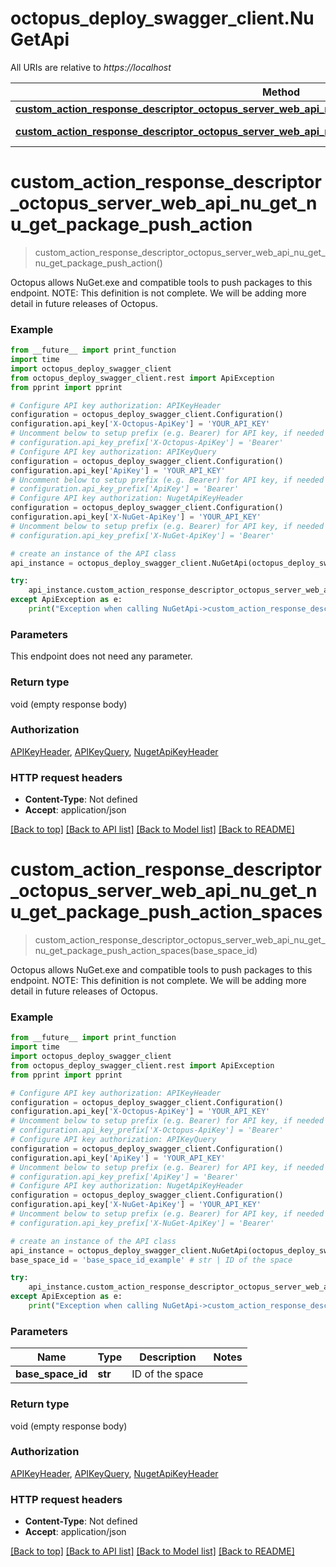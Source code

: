 # octopus_deploy_swagger_client.NuGetApi

All URIs are relative to *https://localhost*

Method | HTTP request | Description
------------- | ------------- | -------------
[**custom_action_response_descriptor_octopus_server_web_api_nu_get_nu_get_package_push_action**](NuGetApi.md#custom_action_response_descriptor_octopus_server_web_api_nu_get_nu_get_package_push_action) | **PUT** /nuget/packages | 
[**custom_action_response_descriptor_octopus_server_web_api_nu_get_nu_get_package_push_action_spaces**](NuGetApi.md#custom_action_response_descriptor_octopus_server_web_api_nu_get_nu_get_package_push_action_spaces) | **PUT** /{baseSpaceId}/nuget/packages | 


# **custom_action_response_descriptor_octopus_server_web_api_nu_get_nu_get_package_push_action**
> custom_action_response_descriptor_octopus_server_web_api_nu_get_nu_get_package_push_action()



Octopus allows NuGet.exe and compatible tools to push packages to this endpoint.  NOTE: This definition is not complete. We will be adding more detail in future releases of Octopus.

### Example
```python
from __future__ import print_function
import time
import octopus_deploy_swagger_client
from octopus_deploy_swagger_client.rest import ApiException
from pprint import pprint

# Configure API key authorization: APIKeyHeader
configuration = octopus_deploy_swagger_client.Configuration()
configuration.api_key['X-Octopus-ApiKey'] = 'YOUR_API_KEY'
# Uncomment below to setup prefix (e.g. Bearer) for API key, if needed
# configuration.api_key_prefix['X-Octopus-ApiKey'] = 'Bearer'
# Configure API key authorization: APIKeyQuery
configuration = octopus_deploy_swagger_client.Configuration()
configuration.api_key['ApiKey'] = 'YOUR_API_KEY'
# Uncomment below to setup prefix (e.g. Bearer) for API key, if needed
# configuration.api_key_prefix['ApiKey'] = 'Bearer'
# Configure API key authorization: NugetApiKeyHeader
configuration = octopus_deploy_swagger_client.Configuration()
configuration.api_key['X-NuGet-ApiKey'] = 'YOUR_API_KEY'
# Uncomment below to setup prefix (e.g. Bearer) for API key, if needed
# configuration.api_key_prefix['X-NuGet-ApiKey'] = 'Bearer'

# create an instance of the API class
api_instance = octopus_deploy_swagger_client.NuGetApi(octopus_deploy_swagger_client.ApiClient(configuration))

try:
    api_instance.custom_action_response_descriptor_octopus_server_web_api_nu_get_nu_get_package_push_action()
except ApiException as e:
    print("Exception when calling NuGetApi->custom_action_response_descriptor_octopus_server_web_api_nu_get_nu_get_package_push_action: %s\n" % e)
```

### Parameters
This endpoint does not need any parameter.

### Return type

void (empty response body)

### Authorization

[APIKeyHeader](../README.md#APIKeyHeader), [APIKeyQuery](../README.md#APIKeyQuery), [NugetApiKeyHeader](../README.md#NugetApiKeyHeader)

### HTTP request headers

 - **Content-Type**: Not defined
 - **Accept**: application/json

[[Back to top]](#) [[Back to API list]](../README.md#documentation-for-api-endpoints) [[Back to Model list]](../README.md#documentation-for-models) [[Back to README]](../README.md)

# **custom_action_response_descriptor_octopus_server_web_api_nu_get_nu_get_package_push_action_spaces**
> custom_action_response_descriptor_octopus_server_web_api_nu_get_nu_get_package_push_action_spaces(base_space_id)



Octopus allows NuGet.exe and compatible tools to push packages to this endpoint.  NOTE: This definition is not complete. We will be adding more detail in future releases of Octopus.

### Example
```python
from __future__ import print_function
import time
import octopus_deploy_swagger_client
from octopus_deploy_swagger_client.rest import ApiException
from pprint import pprint

# Configure API key authorization: APIKeyHeader
configuration = octopus_deploy_swagger_client.Configuration()
configuration.api_key['X-Octopus-ApiKey'] = 'YOUR_API_KEY'
# Uncomment below to setup prefix (e.g. Bearer) for API key, if needed
# configuration.api_key_prefix['X-Octopus-ApiKey'] = 'Bearer'
# Configure API key authorization: APIKeyQuery
configuration = octopus_deploy_swagger_client.Configuration()
configuration.api_key['ApiKey'] = 'YOUR_API_KEY'
# Uncomment below to setup prefix (e.g. Bearer) for API key, if needed
# configuration.api_key_prefix['ApiKey'] = 'Bearer'
# Configure API key authorization: NugetApiKeyHeader
configuration = octopus_deploy_swagger_client.Configuration()
configuration.api_key['X-NuGet-ApiKey'] = 'YOUR_API_KEY'
# Uncomment below to setup prefix (e.g. Bearer) for API key, if needed
# configuration.api_key_prefix['X-NuGet-ApiKey'] = 'Bearer'

# create an instance of the API class
api_instance = octopus_deploy_swagger_client.NuGetApi(octopus_deploy_swagger_client.ApiClient(configuration))
base_space_id = 'base_space_id_example' # str | ID of the space

try:
    api_instance.custom_action_response_descriptor_octopus_server_web_api_nu_get_nu_get_package_push_action_spaces(base_space_id)
except ApiException as e:
    print("Exception when calling NuGetApi->custom_action_response_descriptor_octopus_server_web_api_nu_get_nu_get_package_push_action_spaces: %s\n" % e)
```

### Parameters

Name | Type | Description  | Notes
------------- | ------------- | ------------- | -------------
 **base_space_id** | **str**| ID of the space | 

### Return type

void (empty response body)

### Authorization

[APIKeyHeader](../README.md#APIKeyHeader), [APIKeyQuery](../README.md#APIKeyQuery), [NugetApiKeyHeader](../README.md#NugetApiKeyHeader)

### HTTP request headers

 - **Content-Type**: Not defined
 - **Accept**: application/json

[[Back to top]](#) [[Back to API list]](../README.md#documentation-for-api-endpoints) [[Back to Model list]](../README.md#documentation-for-models) [[Back to README]](../README.md)

